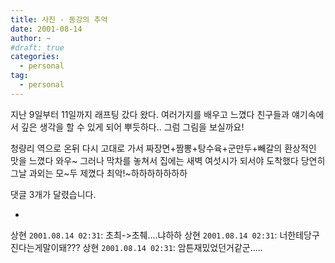 ```yaml
---
title: 사진 - 동강의 추억
date: 2001-08-14
author: ~
#draft: true
categories:
  - personal
tag:
  - personal
---
```




지난 9일부터 11일까지 래프팅 갔다 왔다.
여러가지를 배우고 느꼈다
친구들과 얘기속에서 깊은 생각을 할 수 있게 되어 뿌듯하다..
그럼 그림을 보실까요!
























청량리 역으로 온뒤 다시 고대로 가서 짜장면+짬뽕+탕수육+군만두+빼갈의
환상적인 맛을 느꼈다 와우~
그러나 막차를 놓쳐서 집에는 새벽 여섯시가 되서야 도착했다
당연히 그날 과외는 모~두 제꼈다
최악!~하하하하하하하


 댓글  3개가 달렸습니다.

- 
 상현 `2001.08.14 02:31`: 
초최-&gt;초췌....냐하하
 상현 `2001.08.14 02:31`: 
너한테당구진다는게말이돼???
 상현 `2001.08.14 02:31`: 
암튼재밌었던거같군.....




